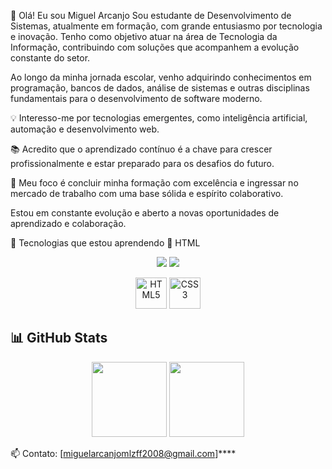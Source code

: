 👋 Olá! Eu sou Miguel Arcanjo
Sou estudante de Desenvolvimento de Sistemas, atualmente em formação, com grande entusiasmo por tecnologia e inovação. Tenho como objetivo atuar na área de Tecnologia da Informação, contribuindo com soluções que acompanhem a evolução constante do setor.

Ao longo da minha jornada escolar, venho adquirindo conhecimentos em programação, bancos de dados, análise de sistemas e outras disciplinas fundamentais para o desenvolvimento de software moderno.

💡 Interesso-me por tecnologias emergentes, como inteligência artificial, automação e desenvolvimento web.

📚 Acredito que o aprendizado contínuo é a chave para crescer profissionalmente e estar preparado para os desafios do futuro.

🎯 Meu foco é concluir minha formação com excelência e ingressar no mercado de trabalho com uma base sólida e espírito colaborativo.

Estou em constante evolução e aberto a novas oportunidades de aprendizado e colaboração.

🚀 Tecnologias que estou aprendendo
📄 HTML

<p align="center"> <img src="https://img.shields.io/badge/HTML-60%25-orange?style=for-the-badge&logo=html5&logoColor=white" /> <img src="https://img.shields.io/badge/CSS-45%25-blue?style=for-the-badge&logo=css3&logoColor=white" /> </p> <p align="center">

<p align="center"> <img src="https://cdn.jsdelivr.net/gh/devicons/devicon/icons/html5/html5-original.svg" height="50" alt="HTML5" /> <img src="https://cdn.jsdelivr.net/gh/devicons/devicon/icons/css3/css3-original.svg" height="50" alt="CSS3" /> </p> 

## 📊 GitHub Stats

<p align="center">
  <img height="120m" src="https://github-readme-stats.vercel.app/api?username=miguelzinArcanjo&show_icons=true&theme=tokyonight&hide_title=false" />
  <img height="120em" src="https://github-readme-stats.vercel.app/api/top-langs/?username=miguelzinArcanjo&layout=compact&theme=tokyonight" />
</p>

📫 Contato: [miguelarcanjomlzff2008@gmail.com]****
